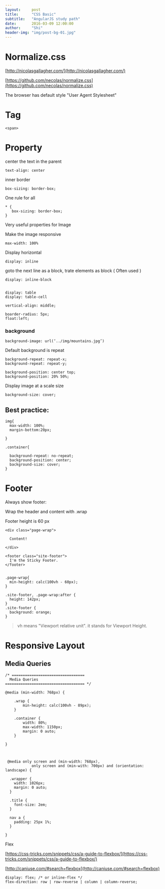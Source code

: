 ```yaml
---
layout:     post
title:      "CSS Basic"
subtitle:   "AngularJS study path"
date:       2016-03-09 12:00:00
author:     "Shi"
header-img: "img/post-bg-01.jpg"
---
```


# Normalize.css

[http://nicolasgallagher.com/](http://nicolasgallagher.com/) 

[https://github.com/necolas/normalize.css](https://github.com/necolas/normalize.css) 

The browser has default style "User Agent Stylesheet"

# Tag

	<span>

# Property

center the text in the parent

	text-align: center 

inner border

	box-sizing: border-box;

One rule for all 

	* {
	   box-sizing: border-box;
	}

Very useful properties for Image

Make the image responsive

	max-width: 100%

Display horizontal

	display: inline

goto the next line as a block, trate elements as block ( Often used )

	display: inline-block


	display: table
	display: table-cell

	vertical-align: middle;

	boarder-radius: 5px;
	float:left;



### background 

	background-image: url(‘../img/mountains.jpg’)

Default background is repeat

	background-repeat: repeat-x;
	background-repeat: repeat-y;

	background-position: center top;
	background-position: 20% 50%;

Display image at a scale size

	background-size: cover;























## Best practice:

	img{
	  max-width: 100%;
	  margin-bottom:20px;

	}

	.container{
	  
	  background-repeat: no-repeat;
	  background-position: center;
	  background-size: cover;
	}



# Footer

Always show footer:

Wrap the header and content with .wrap

Footer height is 60 px

    <div class="page-wrap">
      
      Content!
          
    </div>

    <footer class="site-footer">
      I'm the Sticky Footer.
    </footer>


	.page-wrap{
	  min-height: calc(100vh - 60px);
	}  
	  
    .site-footer, .page-wrap:after {
      height: 142px; 
    }
    .site-footer {
      background: orange;
    }
	  
>vh means "Viewport relative unit". it stands for Viewport Height.


# Responsive Layout


## Media Queries

    /* ================================= 
      Media Queries
    ==================================== */

    @media (min-width: 768px) {

        .wrap {
            min-height: calc(100vh - 89px);
        }

        .container {
            width: 80%;
            max-width: 1150px;
            margin: 0 auto;
        }

    }



     @media only screen and (min-width: 768px),
	            only screen and (min-with: 700px) and (orientation: landscape) {

      .wrapper {
        width: 1026px;
        margin: 0 auto;
      }

      .title {
        font-size: 2em;
      }

      nav a {
        padding: 25px 1%;
      }
      
    }


Flex

[https://css-tricks.com/snippets/css/a-guide-to-flexbox/](https://css-tricks.com/snippets/css/a-guide-to-flexbox/) 

[http://caniuse.com/#search=flexbox](http://caniuse.com/#search=flexbox) 

	display: flex; /* or inline-flex */
  	flex-direction: row | row-reverse | column | column-reverse;






















